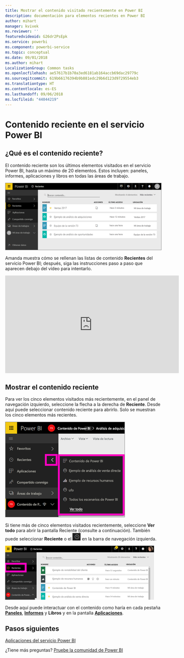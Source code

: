 ```yaml
---
title: Mostrar el contenido visitado recientemente en Power BI
description: documentación para elementos recientes en Power BI
author: mihart
manager: kvivek
ms.reviewer: ''
featuredvideoid: G26dr2PsEpk
ms.service: powerbi
ms.component: powerbi-service
ms.topic: conceptual
ms.date: 09/01/2018
ms.author: mihart
LocalizationGroup: Common tasks
ms.openlocfilehash: ae57617b1b70a3ed6181ab164accb69dac29779c
ms.sourcegitcommit: 619b66176394b9b881edc29b6d123d9729554eb3
ms.translationtype: HT
ms.contentlocale: es-ES
ms.lasthandoff: 09/06/2018
ms.locfileid: "44044219"
---
```

# <a name="recent-content-in-power-bi-service"></a>Contenido **reciente** en el servicio Power BI


## <a name="what-is-recent-content"></a>¿Qué es el contenido reciente?
El contenido reciente son los últimos elementos visitados en el servicio Power BI, hasta un máximo de 20 elementos.  Estos incluyen: paneles, informes, aplicaciones y libros en todas las áreas de trabajo.

![Ventana de contenido reciente](media/service-recent/power-bi-recent-screen.png)

Amanda muestra cómo se rellenan las listas de contenido **Recientes** del servicio Power BI; después, siga las instrucciones paso a paso que aparecen debajo del vídeo para intentarlo.

<iframe width="560" height="315" src="https://www.youtube.com/embed/G26dr2PsEpk" frameborder="0" allowfullscreen></iframe>

## <a name="display-recent-content"></a>Mostrar el contenido reciente
Para ver los cinco elementos visitados más recientemente, en el panel de navegación izquierdo, seleccione la flecha a la derecha de **Reciente**.  Desde aquí puede seleccionar contenido reciente para abrirlo. Solo se muestran los cinco elementos más recientes.

![Control flotante de contenido reciente](media/service-recent/power-bi-recent-flyout-new.png)

Si tiene más de cinco elementos visitados recientemente, seleccione **Ver todo** para abrir la pantalla Reciente (consulte a continuación). También puede seleccionar **Reciente** o el ![icono de Reciente](media/service-recent/power-bi-recent-icon.png) en la barra de navegación izquierda.

![Visualización de todo el contenido reciente](media/service-recent/power-bi-recent-list.png)

Desde aquí puede interactuar con el contenido como haría en cada pestaña [**Paneles**](service-dashboards.md), [ **Informes**](service-reports.md) y **Libros** y en la pantalla [**Aplicaciones**](service-install-use-apps.md).

## <a name="next-steps"></a>Pasos siguientes
[Aplicaciones del servicio Power BI](service-install-use-apps.md)

¿Tiene más preguntas? [Pruebe la comunidad de Power BI](http://community.powerbi.com/)

